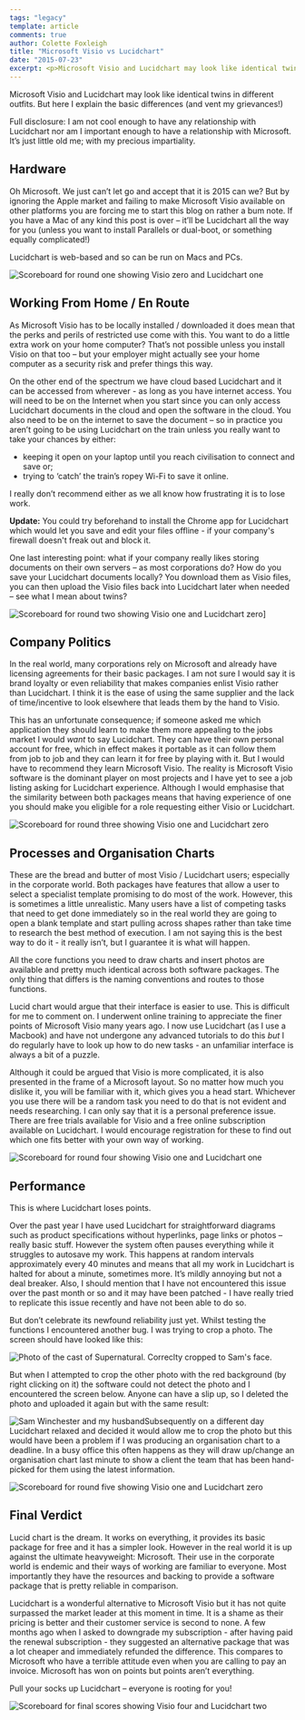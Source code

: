 ```yaml
---
tags: "legacy"
template: article 
comments: true 
author: Colette Foxleigh
title: "Microsoft Visio vs Lucidchart"
date: "2015-07-23"
excerpt: <p>Microsoft Visio and Lucidchart may look like identical twins in different outfits. But here I explain the basic differences (and vent my grievances!)</p>
---
```


Microsoft Visio and Lucidchart may look like identical twins in different outfits. But here I explain the basic differences (and vent my grievances!)

Full disclosure: I am not cool enough to have any relationship with Lucidchart nor am I important enough to have a relationship with Microsoft. It’s just little old me; with my precious impartiality.

## Hardware

Oh Microsoft. We just can’t let go and accept that it is 2015 can we? But by ignoring the Apple market and failing to make Microsoft Visio available on other platforms you are forcing me to start this blog on rather a bum note. If you have a Mac of any kind this post is over – it’ll be Lucidchart all the way for you (unless you want to install Parallels or dual-boot, or something equally complicated!)

Lucidchart is web-based and so can be run on Macs and PCs.

![Scoreboard for round one showing Visio zero and Lucidchart one](images/image1.png)

## Working From Home / En Route

As Microsoft Visio has to be locally installed / downloaded it does mean that the perks and perils of restricted use come with this. You want to do a little extra work on your home computer? That’s not possible unless you install Visio on that too – but your employer might actually see your home computer as a security risk and prefer things this way.

On the other end of the spectrum we have cloud based Lucidchart and it can be accessed from wherever - as long as you have internet access. You will need to be on the Internet when you start since you can only access Lucidchart documents in the cloud and open the software in the cloud. You also need to be on the internet to save the document – so in practice you aren’t going to be using Lucidchart on the train unless you really want to take your chances by either:

- keeping it open on your laptop until you reach civilisation to connect and save or;
- trying to ‘catch’ the train’s ropey Wi-Fi to save it online.

I really don’t recommend either as we all know how frustrating it is to lose work.

**Update:** You could try beforehand to install the Chrome app for Lucidchart which would let you save and edit your files offline - if your company's firewall doesn't freak out and block it.

One last interesting point: what if your company really likes storing documents on their own servers – as most corporations do? How do you save your Lucidchart documents locally? You download them as Visio files, you can then upload the Visio files back into Lucidchart later when needed – see what I mean about twins?

![Scoreboard for round two showing Visio one and Lucidchart zero](images/image2.png)]

## Company Politics

In the real world, many corporations rely on Microsoft and already have licensing agreements for their basic packages. I am not sure I would say it is brand loyalty or even reliability that makes companies enlist Visio rather than Lucidchart. I think it is the ease of using the same supplier and the lack of time/incentive to look elsewhere that leads them by the hand to Visio.

This has an unfortunate consequence; if someone asked me which application they should learn to make them more appealing to the jobs market I would *want* to say Lucidchart. They can have their own personal account for free, which in effect makes it portable as it can follow them from job to job and they can learn it for free by playing with it. But I would have to recommend they learn Microsoft Visio. The reality is Microsoft Visio software is the dominant player on most projects and I have yet to see a job listing asking for Lucidchart experience. Although I would emphasise that the similarity between both packages means that having experience of one you should make you eligible for a role requesting either Visio or Lucidchart.

![Scoreboard for round three showing Visio one and Lucidchart zero](images/image3.png)

## Processes and Organisation Charts

These are the bread and butter of most Visio / Lucidchart users; especially in the corporate world. Both packages have features that allow a user to select a specialist template promising to do most of the work. However, this is sometimes a little unrealistic. Many users have a list of competing tasks that need to get done immediately so in the real world they are going to open a blank template and start pulling across shapes rather than take time to research the best method of execution. I am not saying this is the best way to do it - it really isn’t, but I guarantee it is what will happen.

All the core functions you need to draw charts and insert photos are available and pretty much identical across both software packages. The only thing that differs is the naming conventions and routes to those functions.

Lucid chart would argue that their interface is easier to use. This is difficult for me to comment on. I underwent online training to appreciate the finer points of Microsoft Visio many years ago. I now use Lucidchart (as I use a Macbook) and have not undergone any advanced tutorials to do this *but* I do regularly have to look up how to do new tasks - an unfamiliar interface is always a bit of a puzzle.

Although it could be argued that Visio is more complicated, it is also presented in the frame of a Microsoft layout. So no matter how much you dislike it, you will be familiar with it, which gives you a head start. Whichever you use there will be a random task you need to do that is not evident and needs researching. I can only say that it is a personal preference issue. There are free trials available for Visio and a free online subscription available on Lucidchart. I would encourage registration for these to find out which one fits better with your own way of working.

![Scoreboard for round four showing Visio one and Lucidchart one](images/image4.png)

## Performance

This is where Lucidchart loses points.

Over the past year I have used Lucidchart for straightforward diagrams such as product specifications without hyperlinks, page links or photos – really basic stuff. However the system often pauses everything while it struggles to autosave my work. This happens at random intervals approximately every 40 minutes and means that all my work in Lucidchart is halted for about a minute, sometimes more. It’s mildly annoying but not a deal breaker. Also, I should mention that I have not encountered this issue over the past month or so and it may have been patched - I have really tried to replicate this issue recently and have not been able to do so.

But don’t celebrate its newfound reliability just yet. Whilst testing the functions I encountered another bug. I was trying to crop a photo. The screen should have looked like this:

![Photo of the cast of Supernatural. Correclty cropped to Sam's face.](images/Hunter-Boys-New-Page.png)

But when I attempted to crop the other photo with the red background (by right clicking on it) the software could not detect the photo and I encountered the screen below. Anyone can have a slip up, so I deleted the photo and uploaded it again but with the same result:

 

![Sam Winchester and my husband](images/Hunter-Boys-New-Page-2.png)Subsequently on a different day Lucidchart relaxed and decided it would allow me to crop the photo but this would have been a problem if I was producing an organisation chart to a deadline. In a busy office this often happens as they will draw up/change an organisation chart last minute to show a client the team that has been hand-picked for them using the latest information.

![Scoreboard for round five showing Visio one and Lucidchart zero](images/image7.png)

## Final Verdict

Lucid chart is the dream. It works on everything, it provides its basic package for free and it has a simpler look. However in the real world it is up against the ultimate heavyweight: Microsoft. Their use in the corporate world is endemic and their ways of working are familiar to everyone. Most importantly they have the resources and backing to provide a software package that is pretty reliable in comparison.

Lucidchart is a wonderful alternative to Microsoft Visio but it has not quite surpassed the market leader at this moment in time. It is a shame as their pricing is better and their customer service is second to none. A few months ago when I asked to downgrade my subscription - after having paid the renewal subscription - they suggested an alternative package that was a lot cheaper and immediately refunded the difference. This compares to Microsoft who have a terrible attitude even when you are calling to pay an invoice. Microsoft has won on points but points aren’t everything.

Pull your socks up Lucidchart – everyone is rooting for you! 

![Scoreboard for final scores showing Visio four and Lucidchart two](images/image8.png)